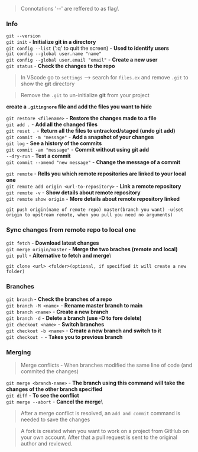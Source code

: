 > Connotations '--' are reffered to as flag\

### Info
`git --version`\
`git init` - **Initialize git in a directory**\
`git config --list` (':q' to quit the screen) - **Used to identify users**\
`git config --global user.name "name"`\
`git config --global user.email "email"` - **Create a new user**\
`git status` - **Check the changes to the repo**

>In VScode go to `settings` --> search for `files.ex` and remove `.git` to show the **git** directory

> Remove the `.git` to un-initialize **git** from your project


**create a `.gitingnore` file and add the files you want to hide**

`git restore <filename>` - **Restore the changes made to a file**\
`git add .` - **Add all the changed files**\
`git reset .` - **Return all the files to untracked/staged (undo git add)**\
`git commit -m "message"` - **Add a snapshot of your changes**\
`git log` - **See a history of the commits**\
`git commit -am "message"` - **Commit without using git add**\
`--dry-run` - **Test a commit**\
`git commit --amend "new message"` - **Change the message of a commit**

`git remote` - **Rells you which remote repositories are linked to your local one**\
`git remote add origin <url-to-repository>` - **Link a remote repository**\
`git remote -v` - **Show details about remote repository**\
`git remote show origin` - **More details about remote repository linked**

```
git push origin(name of remote repo) master(branch you want) -u(set origin to upstream remote, when you pull you need no arguments)
```

### Sync changes from remote repo to local one
`git fetch` - **Download latest changes**\
`git merge origin/master` - **Merge the two braches (remote and local)**\
`git pull` - **Alternative to fetch and merge**\
```
git clone <url> <folder>(optional, if specified it will create a new folder)
```
### Branches
`git branch` - **Check the branches of a repo**\
`git branch -M <name>` - **Rename master branch to main**\
`git branch <name>` - **Create a new branch**\
`git branch -d` - **Delete a branch (use -D to fore delete)**\
`git checkout <name>` - **Switch branches**\
`git checkout -b <name>` - **Create a new branch and switch to it**\
`git checkout -` - **Takes you to previous branch**

### Merging
> Merge conflicts - When branches modified the same line of code (and commited the changes)

`git merge <branch-name>` - **The branch using this command will take the changes of the other branch specified**\
`git diff` - **To see the conflict**\
`git merge --abort` - **Cancel the merge**\
> After a merge conflict is resolved, an `add and commit` command is needed to save the changes

>A fork is created when you want to work on a project from GitHub on your own account. After that a pull request is sent to the original author and reviewed.
